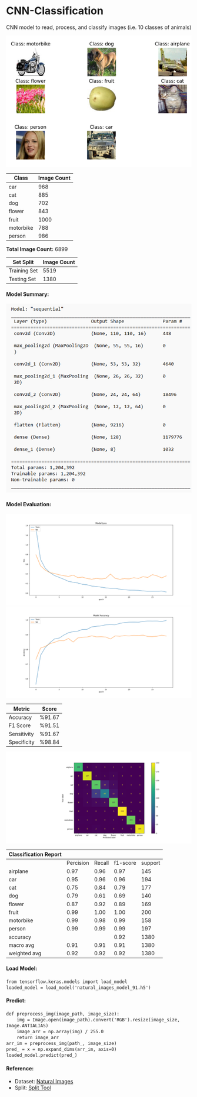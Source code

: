 # CNN-Classification
CNN model to read, process, and classify images (i.e. 10 classes of animals)

![Data Sample](images/natural_images_sample.png)

| Class     | Image Count |
|-----------|-------------|
| car       | 968         |
| cat       | 885         |
| dog       | 702         |
| flower    | 843         |
| fruit     | 1000        |
| motorbike | 788         |
| person    | 986         |

<strong>Total Image Count:</strong>  6899

| Set Split    | Image Count |
|--------------|------|
| Training Set | 5519 |
| Testing Set  | 1380 |


#### Model Summary:

![Model Summary](images/model_summary.png)

#### Model Evaluation:
![Model Loss Plot](images/model_loss.png)
![Model Accuracy Plot](images/model_accuracy.png)

| Metric      | Score  |
|-------------|--------|
| Accuracy    | %91.67 |
| F1 Score    | %91.51 |
| Sensitivity | %91.67 |
| Specificity | %98.84 |

![Confusion Matrix](images/confusion_matrix.png)

| Classification Report |           |        |          |         |
|-----------------------|-----------|--------|----------|---------|
|                       | Percision | Recall | f1-score | support |
| airplane              | 0.97      | 0.96   | 0.97     | 145     |
| car                   | 0.95      | 0.96   | 0.96     | 194     |
| cat                   | 0.75      | 0.84   | 0.79     | 177     |
| dog                   | 0.79      | 0.61   | 0.69     | 140     |
| flower                | 0.87      | 0.92   | 0.89     | 169     |
| fruit                 | 0.99      | 1.00   | 1.00     | 200     |
| motorbike             | 0.99      | 0.98   | 0.99     | 158     |
| person                | 0.99      | 0.99   | 0.99     | 197     |
| accuracy              |           |        | 0.92     | 1380    |
| macro avg             | 0.91      | 0.91   | 0.91     | 1380    |
| weighted avg          | 0.92      | 0.92   | 0.92     | 1380    |


#### Load Model:

    from tensorflow.keras.models import load_model
    loaded_model = load_model('natural_images_model_91.h5')


#### Predict:
    def preprocess_img(image_path, image_size):
        img = Image.open(image_path).convert('RGB').resize(image_size, Image.ANTIALIAS)
        image_arr = np.array(img) / 255.0
        return image_arr
    arr_im = preprocess_img(path_, image_size)
    pred_ = x = np.expand_dims(arr_im, axis=0)
    loaded_model.predict(pred_)


#### Reference:
* Dataset: [Natural Images](https://www.kaggle.com/datasets/prasunroy/natural-images)
* Split: [Split Tool](https://github.com/jfilter/split-folders)
